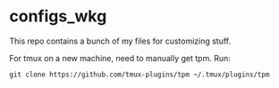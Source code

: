 # configs_wkg
This repo contains a bunch of my files for customizing stuff.

For tmux on a new machine, need to manually get tpm. Run: 
```
git clone https://github.com/tmux-plugins/tpm ~/.tmux/plugins/tpm
```

